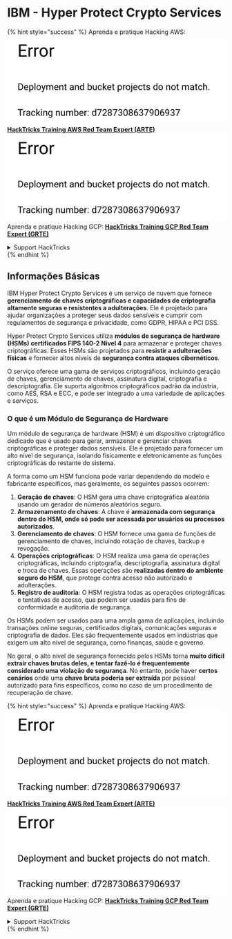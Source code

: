 # IBM - Hyper Protect Crypto Services

{% hint style="success" %}
Aprenda e pratique Hacking AWS:<img src="../../.gitbook/assets/image (1) (1).png" alt="" data-size="line">[**HackTricks Training AWS Red Team Expert (ARTE)**](https://training.hacktricks.xyz/courses/arte)<img src="../../.gitbook/assets/image (1) (1).png" alt="" data-size="line">\
Aprenda e pratique Hacking GCP: <img src="../../.gitbook/assets/image (2).png" alt="" data-size="line">[**HackTricks Training GCP Red Team Expert (GRTE)**<img src="../../.gitbook/assets/image (2).png" alt="" data-size="line">](https://training.hacktricks.xyz/courses/grte)

<details>

<summary>Support HackTricks</summary>

* Confira os [**planos de assinatura**](https://github.com/sponsors/carlospolop)!
* **Junte-se ao** 💬 [**grupo do Discord**](https://discord.gg/hRep4RUj7f) ou ao [**grupo do telegram**](https://t.me/peass) ou **siga**-nos no **Twitter** 🐦 [**@hacktricks\_live**](https://twitter.com/hacktricks\_live)**.**
* **Compartilhe truques de hacking enviando PRs para os repositórios do** [**HackTricks**](https://github.com/carlospolop/hacktricks) e [**HackTricks Cloud**](https://github.com/carlospolop/hacktricks-cloud).

</details>
{% endhint %}

## Informações Básicas

IBM Hyper Protect Crypto Services é um serviço de nuvem que fornece **gerenciamento de chaves criptográficas e capacidades de criptografia altamente seguras e resistentes a adulterações**. Ele é projetado para ajudar organizações a proteger seus dados sensíveis e cumprir com regulamentos de segurança e privacidade, como GDPR, HIPAA e PCI DSS.

Hyper Protect Crypto Services utiliza **módulos de segurança de hardware (HSMs) certificados FIPS 140-2 Nível 4** para armazenar e proteger chaves criptográficas. Esses HSMs são projetados para **resistir a adulterações físicas** e fornecer altos níveis de **segurança contra ataques cibernéticos**.

O serviço oferece uma gama de serviços criptográficos, incluindo geração de chaves, gerenciamento de chaves, assinatura digital, criptografia e descriptografia. Ele suporta algoritmos criptográficos padrão da indústria, como AES, RSA e ECC, e pode ser integrado a uma variedade de aplicações e serviços.

### O que é um Módulo de Segurança de Hardware

Um módulo de segurança de hardware (HSM) é um dispositivo criptográfico dedicado que é usado para gerar, armazenar e gerenciar chaves criptográficas e proteger dados sensíveis. Ele é projetado para fornecer um alto nível de segurança, isolando fisicamente e eletronicamente as funções criptográficas do restante do sistema.

A forma como um HSM funciona pode variar dependendo do modelo e fabricante específicos, mas geralmente, os seguintes passos ocorrem:

1. **Geração de chaves**: O HSM gera uma chave criptográfica aleatória usando um gerador de números aleatórios seguro.
2. **Armazenamento de chaves**: A chave é **armazenada com segurança dentro do HSM, onde só pode ser acessada por usuários ou processos autorizados**.
3. **Gerenciamento de chaves**: O HSM fornece uma gama de funções de gerenciamento de chaves, incluindo rotação de chaves, backup e revogação.
4. **Operações criptográficas**: O HSM realiza uma gama de operações criptográficas, incluindo criptografia, descriptografia, assinatura digital e troca de chaves. Essas operações são **realizadas dentro do ambiente seguro do HSM**, que protege contra acesso não autorizado e adulterações.
5. **Registro de auditoria**: O HSM registra todas as operações criptográficas e tentativas de acesso, que podem ser usadas para fins de conformidade e auditoria de segurança.

Os HSMs podem ser usados para uma ampla gama de aplicações, incluindo transações online seguras, certificados digitais, comunicações seguras e criptografia de dados. Eles são frequentemente usados em indústrias que exigem um alto nível de segurança, como finanças, saúde e governo.

No geral, o alto nível de segurança fornecido pelos HSMs torna **muito difícil extrair chaves brutas deles, e tentar fazê-lo é frequentemente considerado uma violação de segurança**. No entanto, pode haver **certos cenários** onde uma **chave bruta poderia ser extraída** por pessoal autorizado para fins específicos, como no caso de um procedimento de recuperação de chave.

{% hint style="success" %}
Aprenda e pratique Hacking AWS:<img src="../../.gitbook/assets/image (1) (1).png" alt="" data-size="line">[**HackTricks Training AWS Red Team Expert (ARTE)**](https://training.hacktricks.xyz/courses/arte)<img src="../../.gitbook/assets/image (1) (1).png" alt="" data-size="line">\
Aprenda e pratique Hacking GCP: <img src="../../.gitbook/assets/image (2).png" alt="" data-size="line">[**HackTricks Training GCP Red Team Expert (GRTE)**<img src="../../.gitbook/assets/image (2).png" alt="" data-size="line">](https://training.hacktricks.xyz/courses/grte)

<details>

<summary>Support HackTricks</summary>

* Confira os [**planos de assinatura**](https://github.com/sponsors/carlospolop)!
* **Junte-se ao** 💬 [**grupo do Discord**](https://discord.gg/hRep4RUj7f) ou ao [**grupo do telegram**](https://t.me/peass) ou **siga**-nos no **Twitter** 🐦 [**@hacktricks\_live**](https://twitter.com/hacktricks\_live)**.**
* **Compartilhe truques de hacking enviando PRs para os repositórios do** [**HackTricks**](https://github.com/carlospolop/hacktricks) e [**HackTricks Cloud**](https://github.com/carlospolop/hacktricks-cloud).

</details>
{% endhint %}
